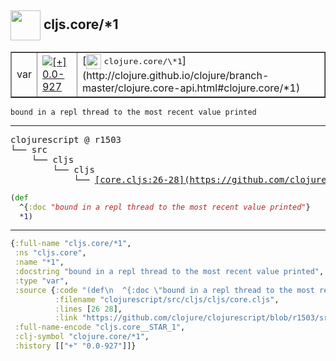 ## <img width="48px" valign="middle" src="http://i.imgur.com/Hi20huC.png"> cljs.core/\*1

 <table border="1">
<tr>
<td>var</td>
<td><a href="https://github.com/cljsinfo/api-refs/tree/0.0-927"><img valign="middle" alt="[+] 0.0-927" src="https://img.shields.io/badge/+-0.0--927-lightgrey.svg"></a> </td>
<td>
[<img height="24px" valign="middle" src="http://i.imgur.com/1GjPKvB.png"> <samp>clojure.core/\*1</samp>](http://clojure.github.io/clojure/branch-master/clojure.core-api.html#clojure.core/*1)
</td>
</tr>
</table>

 <samp>
</samp>

```
bound in a repl thread to the most recent value printed
```

---

 <pre>
clojurescript @ r1503
└── src
    └── cljs
        └── cljs
            └── <ins>[core.cljs:26-28](https://github.com/clojure/clojurescript/blob/r1503/src/cljs/cljs/core.cljs#L26-L28)</ins>
</pre>

```clj
(def
  ^{:doc "bound in a repl thread to the most recent value printed"}
  *1)
```


---

```clj
{:full-name "cljs.core/*1",
 :ns "cljs.core",
 :name "*1",
 :docstring "bound in a repl thread to the most recent value printed",
 :type "var",
 :source {:code "(def\n  ^{:doc \"bound in a repl thread to the most recent value printed\"}\n  *1)",
          :filename "clojurescript/src/cljs/cljs/core.cljs",
          :lines [26 28],
          :link "https://github.com/clojure/clojurescript/blob/r1503/src/cljs/cljs/core.cljs#L26-L28"},
 :full-name-encode "cljs.core__STAR_1",
 :clj-symbol "clojure.core/*1",
 :history [["+" "0.0-927"]]}

```
